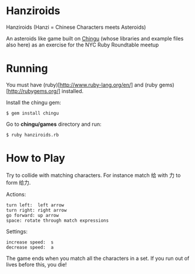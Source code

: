 Hanziroids
==========

Hanziroids (Hanzi = Chinese Characters meets Asteroids)

An asteroids like game built on [Chingu](https://github.com/ippa/chingu) (whose libraries and example files also here) as an exercise for the NYC Ruby Roundtable meetup


Running
=======

You must have (ruby)[http://www.ruby-lang.org/en/] and (ruby gems)[http://rubygems.org/] installed.

Install the chingu gem:

    $ gem install chingu

Go to **chingu/games** directory and run:

    $ ruby hanziroids.rb


How to Play
===========

Try to collide with matching characters. For instance match 给 with 力 to form 给力.

Actions:

    turn left:  left arrow
    turn right: right arrow
    go forward: up arrow
    space: rotate through match expressions

Settings:

    increase speed:  s
    decrease speed:  a

The game ends when you match all the characters in a set.  If you run out of lives
before this, you die!